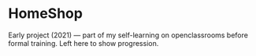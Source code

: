 # HomeShop

Early project (2021) — part of my self-learning on openclassrooms before formal training. Left here to show progression.
